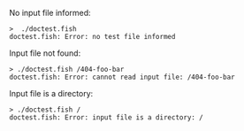 No input file informed:

    >  ./doctest.fish
    doctest.fish: Error: no test file informed

Input file not found:

    > ./doctest.fish /404-foo-bar
    doctest.fish: Error: cannot read input file: /404-foo-bar

Input file is a directory:

    > ./doctest.fish /
    doctest.fish: Error: input file is a directory: /
